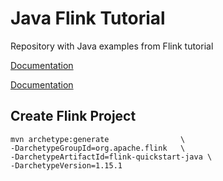 # Java Flink Tutorial

Repository with Java examples from Flink tutorial

[Documentation](https://flink.apache.org/flink-operations.html)

[Documentation](https://nightlies.apache.org/flink/flink-docs-release-1.15/docs)

## Create Flink Project

```shell
mvn archetype:generate                \
-DarchetypeGroupId=org.apache.flink   \
-DarchetypeArtifactId=flink-quickstart-java \
-DarchetypeVersion=1.15.1
```